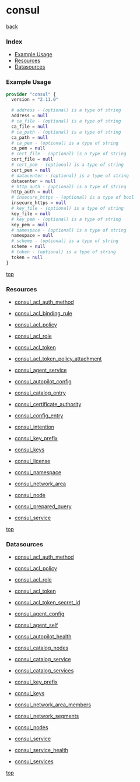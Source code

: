 # consul

[back](../)

### Index

- [Example Usage](#example-usage)
- [Resources](#resources)
- [Datasources](#datasources)

### Example Usage

```terraform
provider "consul" {
  version = "2.11.0"

  # address - (optional) is a type of string
  address = null
  # ca_file - (optional) is a type of string
  ca_file = null
  # ca_path - (optional) is a type of string
  ca_path = null
  # ca_pem - (optional) is a type of string
  ca_pem = null
  # cert_file - (optional) is a type of string
  cert_file = null
  # cert_pem - (optional) is a type of string
  cert_pem = null
  # datacenter - (optional) is a type of string
  datacenter = null
  # http_auth - (optional) is a type of string
  http_auth = null
  # insecure_https - (optional) is a type of bool
  insecure_https = null
  # key_file - (optional) is a type of string
  key_file = null
  # key_pem - (optional) is a type of string
  key_pem = null
  # namespace - (optional) is a type of string
  namespace = null
  # scheme - (optional) is a type of string
  scheme = null
  # token - (optional) is a type of string
  token = null
}
```

[top](#index)

### Resources


- [consul_acl_auth_method](./r/consul_acl_auth_method.md)

- [consul_acl_binding_rule](./r/consul_acl_binding_rule.md)

- [consul_acl_policy](./r/consul_acl_policy.md)

- [consul_acl_role](./r/consul_acl_role.md)

- [consul_acl_token](./r/consul_acl_token.md)

- [consul_acl_token_policy_attachment](./r/consul_acl_token_policy_attachment.md)

- [consul_agent_service](./r/consul_agent_service.md)

- [consul_autopilot_config](./r/consul_autopilot_config.md)

- [consul_catalog_entry](./r/consul_catalog_entry.md)

- [consul_certificate_authority](./r/consul_certificate_authority.md)

- [consul_config_entry](./r/consul_config_entry.md)

- [consul_intention](./r/consul_intention.md)

- [consul_key_prefix](./r/consul_key_prefix.md)

- [consul_keys](./r/consul_keys.md)

- [consul_license](./r/consul_license.md)

- [consul_namespace](./r/consul_namespace.md)

- [consul_network_area](./r/consul_network_area.md)

- [consul_node](./r/consul_node.md)

- [consul_prepared_query](./r/consul_prepared_query.md)

- [consul_service](./r/consul_service.md)


[top](#index)

### Datasources


- [consul_acl_auth_method](./d/consul_acl_auth_method.md)

- [consul_acl_policy](./d/consul_acl_policy.md)

- [consul_acl_role](./d/consul_acl_role.md)

- [consul_acl_token](./d/consul_acl_token.md)

- [consul_acl_token_secret_id](./d/consul_acl_token_secret_id.md)

- [consul_agent_config](./d/consul_agent_config.md)

- [consul_agent_self](./d/consul_agent_self.md)

- [consul_autopilot_health](./d/consul_autopilot_health.md)

- [consul_catalog_nodes](./d/consul_catalog_nodes.md)

- [consul_catalog_service](./d/consul_catalog_service.md)

- [consul_catalog_services](./d/consul_catalog_services.md)

- [consul_key_prefix](./d/consul_key_prefix.md)

- [consul_keys](./d/consul_keys.md)

- [consul_network_area_members](./d/consul_network_area_members.md)

- [consul_network_segments](./d/consul_network_segments.md)

- [consul_nodes](./d/consul_nodes.md)

- [consul_service](./d/consul_service.md)

- [consul_service_health](./d/consul_service_health.md)

- [consul_services](./d/consul_services.md)


[top](#index)